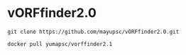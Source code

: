 # vORFfinder2.0

```git clone https://github.com/mayupsc/vORFfinder2.0.git```


```docker pull yumapsc/vorffinder2.1```
